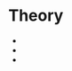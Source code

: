 # Theory

- [](https://nbisweden.github.io/Rcourse/files/rules_for_using_color.pdf)
- [](https://towardsdatascience.com/knowing-these-5-hcis-principles-will-make-your-data-visualization-look-amazing-efbf22f05ab8)
- [](https://towardsdatascience.com/how-to-design-more-informative-visualizations-19f27fc8549a)
